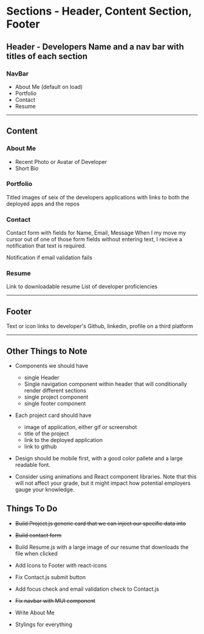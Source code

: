 # Sections - Header, Content Section, Footer

## Header  - Developers Name and a nav bar with titles of each section

### NavBar 
 - About Me (default on load)
 - Portfolio
 - Contact
 - Resume

--- 
## Content

### About Me
 - Recent Photo or Avatar of Developer
 - Short Bio

### Portfolio

Titled images of seix of the developers applications with links to both the deployed apps and the repos


### Contact 

Contact form with fields for Name, Email, Message
When I my move my cursor out of one of those form fields without entering text, I recieve a notification that text is required. 

Notification if email validation fails

### Resume 

Link to downloadable resume
List of developer proficiencies 

---

## Footer 
Text or icon links to developer's Github, linkedin, profile on a third platform 

---

## Other Things to Note
 * Components we should have
    - single Header
    - Single navigation component within header that will conditionally render different sections
    - single project component
    - single footer component 

* Each project card should have 
    - image of application, either gif or screenshot
    - title of the project
    - link to the deployed application
    - link to github

* Design should be mobile first, with a good color pallete and a large readable font. 

* Consider using animations and React component libraries. Note that this will not affect your grade, but it might impact how potential employers gauge your knowledge.


## Things To Do

* ~~Build Project.js generic card that we can inject our specific data into~~

* ~~Build contact form~~ 


* Build Resume.js with a large image of our resume that downloads the file when clicked

* Add Icons to Footer with react-icons

* Fix Contact.js submit button

* Add focus check and email validation check to Contact.js

* ~~Fix navbar with MUI component~~

* Write About Me

* Stylings for everything 

